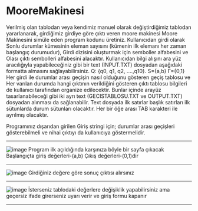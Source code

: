 # MooreMakinesi
Verilmiş olan tablodan  veya kendimiz manuel olarak değiştirdiğimiz tablodan yararlanarak, girdiğimiz girdiye göre çıktı veren moore makinesi
Moore Makinesini simüle eden program kodunu üretiniz. 
Kullanıcıdan girdi olarak Sonlu durumlar kümesinin eleman sayısını (kümenin ilk elemanı her zaman başlangıç durumudur), Girdi dizisini oluşturmak için semboller alfabesini ve Olası çıktı sembolleri alfabesini alacaktır. Kullanıcıdan bilgi alışını ara yüz aracılığıyla yapabileceğiniz gibi bir text (INPUT.TXT) dosyadan aşağıdaki formatta almasını sağlayabilirsiniz.
Q: {q0, q1, q2, ....,q10}.
S={a,b}
Γ={0,1}
Her girdi ile durumlar arası geçişin nasıl olduğunu gösteren geçiş tablosu ve Her varılan durumda hangi çıktının verildiğini gösteren çıktı tablosu bilgileri de kullanıcı tarafından organize edilecektir. Bunlar içinde arayüz tasarlanabileceği gibi iki ayrı text (GECISTABLOSU.TXT ve OUTPUT.TXT) dosyadan alınması da sağlanabilir. Text dosyada ilk satırlar başlık satırları ilk sütunlarda durum sütunları olacaktır. Her bir öğe arası TAB karakteri ile ayrılmış olacaktır.

Programınız dışarıdan girilen Giriş stringi için; durumlar arası geçişleri gösterebilmeli ve nihai çıktıyı da kullanıcıya göstermelidir.

---------------------------------------------------------------------------------------------
![image](https://user-images.githubusercontent.com/60337657/144713250-392dc494-4336-467a-b17c-7d461c5e4cd1.png)
Program ilk açıldığında karşınıza böyle bir sayfa çıkacak
Başlangıçta giriş değerleri-(a,b)
Çıkış değerleri-(0,1)dir

----------------------------------------------------------------------------------------------
![image](https://user-images.githubusercontent.com/60337657/144713314-2dcda539-0159-4c67-9d00-0eb35b1ae0d6.png)
Girdiğiniz değere göre sonuç çıktısı alırsınız

---------------------------------------------------------------------------------------------
![image](https://user-images.githubusercontent.com/60337657/144713377-089138a5-802d-4151-8495-fa7b8de15a79.png)
İsterseniz tablodaki değerlere değişiklik yapabilirsiniz ama geçersiz ifade girerseniz uyarı verir ve giriş formu kapanır

---------------------------------------------------------------------------------------------



